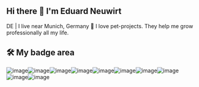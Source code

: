 ## Hi there 👋 I'm Eduard Neuwirt

<!--
**eneuwirt/eneuwirt** is a ✨ _special_ ✨ repository because its `README.md` (this file) appears on your GitHub profile.

Here are some ideas to get you started:

- 🔭 I’m currently working on ...
- 🌱 I’m currently learning ...
- 👯 I’m looking to collaborate on ...
- 🤔 I’m looking for help with ...
- 💬 Ask me about ...
- 📫 How to reach me: ...
- 😄 Pronouns: ...
- ⚡ Fun fact: ...
-->
DE | I live near Munich, Germany
🚀 I love pet-projects. They help me grow professionally all my life.

## 🛠 My badge area
![image](https://github.com/eneuwirt/eneuwirt/assets/703198/179aecd5-d31e-49da-aba7-d08c8ad91626)![image](https://github.com/eneuwirt/eneuwirt/assets/703198/79ece3c4-4a44-488a-8840-f9493ce50a1b)![image](https://github.com/eneuwirt/eneuwirt/assets/703198/b21684cf-7afb-4365-bd3f-df9e9e019491)![image](https://github.com/eneuwirt/eneuwirt/assets/703198/8758e8d2-5a01-4436-81e6-8be76e197765)![image](https://github.com/eneuwirt/eneuwirt/assets/703198/9ffb4f45-ec96-4d63-a74b-80fcb241227d)![image](https://github.com/eneuwirt/eneuwirt/assets/703198/7a09fb5b-c18d-4b83-a31b-1e1888a75f47)![image](https://github.com/eneuwirt/eneuwirt/assets/703198/024d56fb-572c-4d58-9573-eac218c7055c)![image](https://github.com/eneuwirt/eneuwirt/assets/703198/09bc51ab-9d38-4743-ac58-57285a8d5507)![image](https://github.com/eneuwirt/eneuwirt/assets/703198/06e50e13-6dfb-4fca-87a1-fe081591e93a)![image](https://github.com/eneuwirt/eneuwirt/assets/703198/85146d4b-bb05-4be2-93b8-970d58fc6dc3)











